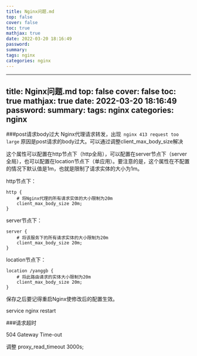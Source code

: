 ```yaml
---
title: Nginx问题.md
top: false
cover: false
toc: true
mathjax: true
date: 2022-03-20 18:16:49
password:
summary:
tags: nginx
categories: nginx
---
```

---
title: Nginx问题.md
top: false
cover: false
toc: true
mathjax: true
date: 2022-03-20 18:16:49
password:
summary:
tags: nginx
categories: nginx
---
###post请求body过大
Nginx代理请求转发，出现` nginx 413 request too large` 原因是post请求的body过大。可以通过调整client_max_body_size解决

这个属性可以配置在http节点下（http全局），可以配置在server节点下（server全局），也可以配置在location节点下（单应用）。要注意的是，这个属性在不配置的情况下默认值是1m，也就是限制了请求实体的大小为1m。

http节点下：
~~~
http {
    # 将Nginx代理的所有请求实体的大小限制为20m
    client_max_body_size 20m;
}
~~~
server节点下：
~~~
server {
    # 将该服务下的所有请求实体的大小限制为20m
    client_max_body_size 20m;
}
~~~
location节点下：
~~~
location /yanggb {
    # 将此路由请求的实体大小限制为20m
    client_max_body_size 20m;
}
~~~
保存之后要记得重启Nginx使修改后的配置生效。

service nginx restart


###请求超时

504 Gateway Time-out


调整 proxy_read_timeout 3000s;

